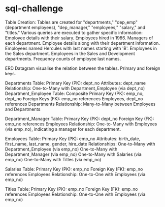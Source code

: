 # sql-challenge
Table Creation:
Tables are created for "departments," "dep_emp" (department employees), "dep_manager," "employees," "salary," and "titles."
Various queries are executed to gather specific information:
Employee details with their salary.
Employees hired in 1986.
Managers of each department.
Employee details along with their department information.
Employees named Hercules with last names starting with 'B'.
Employees in the Sales department.
Employees in the Sales and Development departments.
Frequency counts of employee last names.

ERD Datagram visualise the relation between the tables. Primary and foreign keys.

Departments Table:
Primary Key (PK): dept_no
Attributes: dept_name
Relationship: One-to-Many with Department_Employee (via dept_no)
Department_Employee Table:
Composite Primary Key (PK): emp_no, dept_no
Foreign Keys (FK): emp_no references Employees, dept_no references Departments
Relationship: Many-to-Many between Employees and Departments

Department_Manager Table:
Primary Key (PK): dept_no
Foreign Key (FK): emp_no references Employees
Relationship: One-to-Many with Employees (via emp_no), indicating a manager for each department.

Employees Table:
Primary Key (PK): emp_no
Attributes: birth_date, first_name, last_name, gender, hire_date
Relationships:
One-to-Many with Department_Employee (via emp_no)
One-to-Many with Department_Manager (via emp_no)
One-to-Many with Salaries (via emp_no)
One-to-Many with Titles (via emp_no)

Salaries Table:
Primary Key (PK): emp_no
Foreign Key (FK): emp_no references Employees
Relationship: One-to-One with Employees (via emp_no)

Titles Table:
Primary Key (PK): emp_no
Foreign Key (FK): emp_no references Employees
Relationship: One-to-One with Employees (via emp_no)                                 
                       
